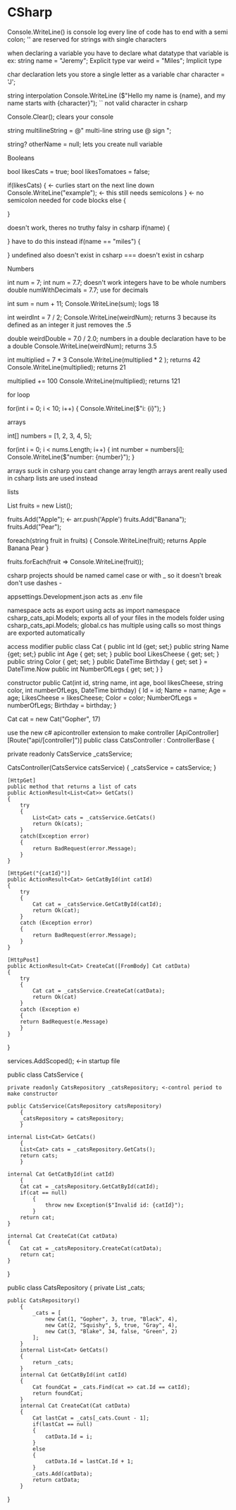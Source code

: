 # CSharp

Console.WriteLine() is console log
every line of code has to end with a semi colon;
'' are reserved for strings with single characters

when declaring a variable you have to declare what datatype that variable is
ex:
 string name = "Jeremy"; Explicit type
var weird = "Miles"; Implicit type

char declaration lets you store a single letter as a variable
char character = 'J';

string interpolation
Console.WriteLine ($"Hello my name is {name}, and my name starts with {character}");
`` not valid character in csharp

Console.Clear(); clears your console

string multilineString = @"
multi-line string
use @ sign 
";

string? otherName = null; lets you create null variable



Booleans

bool likesCats = true;
bool likesTomatoes = false;

if(likesCats)
{ <- curlies start on the next line down
Console.WriteLine("example"); <- this still needs semicolons
} <- no semicolon needed for code blocks 
else
{

}

doesn't work, theres no truthy falsy in csharp
if(name)
{

}
have to do this instead
if(name == "miles")
{

}
undefined also doesn't exist in csharp
=== doesn't exist in csharp


Numbers


int num = 7;
int num = 7.7; doesn't work
integers have to be whole numbers
double numWithDecimals = 7.7; use for decimals

int sum = num + 11;
Console.WriteLine(sum); logs 18

int weirdInt = 7 / 2;
Console.WriteLine(weirdNum); returns 3 
because its defined as an integer it just removes the .5 

double weirdDouble = 7.0 / 2.0;
numbers in a double declaration have to be a double
Console.WriteLine(weirdNum); returns 3.5

int multiplied = 7 * 3 
Console.WriteLine(multiplied * 2 ); returns 42
Console.WriteLine(multiplied); returns 21 

multiplied += 100
Console.WriteLine(multiplied); returns 121



for loop

for(int i = 0; i < 10; i++)
{
    Console.WriteLine($"i: {i}");
}


arrays

int[] numbers = [1, 2, 3, 4, 5];

for(int i = 0; i < nums.Length; i++)
{
    int number = numbers[i];
    Console.WriteLine($"number: {number}");
}

arrays suck in csharp
you cant change array length
arrays arent really used in csharp
lists are used instead


lists


List<string> fruits = new List<string>();

fruits.Add("Apple"); <- arr.push('Apple')
fruits.Add("Banana");
fruits.Add("Pear");


foreach(string fruit in fruits)
{
    Console.WriteLine(fruit); returns Apple Banana Pear
}

fruits.forEach(fruit => Console.WriteLine(fruit));



csharp projects should be named camel case or with _ so it doesn't break don't use dashes -

appsettings.Development.json acts as .env file

namespace acts as export
using acts as import
namespace csharp_cats_api.Models;
exports all of your files in the models folder
using csharp_cats_api.Models;
global.cs has multiple using calls so most things are exported automatically

access modifier
public class Cat
{
    public int Id {get; set;}
    public string Name {get; set;}
    public int Age { get; set; }
    public bool LikesCheese { get; set; }
    public string Color { get; set; }
    public DateTime Birthday { get; set } = DateTime.Now
    public int NumberOfLegs { get; set; }
}

constructor
public Cat(int id, string name, int age, bool likesCheese, string color, int numberOfLegs, DateTime birthday)
{
    Id = id;
Name = name;
Age = age;
LikesCheese = likesCheese;
Color = color;
NumberOfLegs = numberOfLegs;
Birthday = birthday;
}

Cat cat = new Cat("Gopher", 17)

use the new c# apicontroller extension to make controller
[ApiController]
[Route("api/[controller]")]
public class CatsController : ControllerBase
{

private readonly CatsService _catsService;

CatsController(CatsService catsService)
{
_catsService = catsService;
}

    [HttpGet]
    public method that returns a list of cats
    public ActionResult<List<Cat>> GetCats()
    {
        try
        {
            List<Cat> cats = _catsService.GetCats()
            return Ok(cats);
        }
        catch(Exception error)
        {
            return BadRequest(error.Message);
        }
    }

    [HttpGet("{catId}")]
    public ActionResult<Cat> GetCatById(int catId)
    {
        try
        {
            Cat cat = _catsService.GetCatById(catId);
            return Ok(cat);
        }
        catch (Exception error)
        {
            return BadRequest(error.Message);
        }
    }

    [HttpPost]
    public ActionResult<Cat> CreateCat([FromBody] Cat catData)
    {
        try
        {
            Cat cat = _catsService.CreateCat(catData);
            return Ok(cat)
        }
        catch (Exception e)
        {
        return BadRequest(e.Message)
        }
    }
}

services.AddScoped<CatsService>(); <-in startup file

public class CatsService
{

    private readonly CatsRepository _catsRepository; <-control period to make constructor

    public CatsService(CatsRepository catsRepository)
        {
        _catsRepository = catsRepository;
        }

    internal List<Cat> GetCats()
        {
        List<Cat> cats = _catsRepository.GetCats();
        return cats;
        }

    internal Cat GetCatById(int catId)
        {
        Cat cat = _catsRepository.GetCatById(catId);
        if(cat == null)
            {
                throw new Exception($"Invalid id: {catId}");
            }
        return cat;
    }   

    internal Cat CreateCat(Cat catData)
    {
        Cat cat = _catsRepository.CreateCat(catData);
        return cat;
    }
}

public class CatsRepository
{
    private List<Cat> _cats;

    public CatsRepository()
        {
            _cats = [
                new Cat(1, "Gopher", 3, true, "Black", 4),
                new Cat(2, "Squishy", 5, true, "Gray", 4),
                new Cat(3, "Blake", 34, false, "Green", 2)
            ];
        }
        internal List<Cat> GetCats()
        {
            return _cats;
        }
        internal Cat GetCatById(int catId)
        {
            Cat foundCat = _cats.Find(cat => cat.Id == catId);
            return foundCat;
        }
        internal Cat CreateCat(Cat catData)
        {
            Cat lastCat = _cats[_cats.Count - 1];
            if(lastCat == null)
            {
                catData.Id = i;
            }
            else
            {
                catData.Id = lastCat.Id + 1;
            }
            _cats.Add(catData);
            return catData;
        }
}



